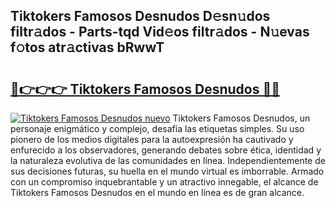 ## Tiktokers Famosos Desnudos D𝚎sn𝚞dos filtr𝚊dos - Parts-tqd Vid𝚎os filtr𝚊dos - N𝚞evas f𝚘tos atr𝚊ctivas bRwwT

# <h2><a href="http://mb5uk4j.tromn.icu/?c=Tiktokers+Famosos+Desnudos">🔗👉👉👉 Tiktokers Famosos Desnudos 🔗🔗</a></h2>

[![Tiktokers Famosos Desnudos nuevo](https://i.imgur.com/pEAQMta.gif)](http://mb5uk4j.tromn.icu/?c=Tiktokers+Famosos+Desnudos)
Tiktokers Famosos Desnudos, un personaje enigmático y complejo, desafía las etiquetas simples. Su uso pionero de los medios digitales para la autoexpresión ha cautivado y enfurecido a los observadores, generando debates sobre ética, identidad y la naturaleza evolutiva de las comunidades en línea. Independientemente de sus decisiones futuras, su huella en el mundo virtual es imborrable. Armado con un compromiso inquebrantable y un atractivo innegable, el alcance de Tiktokers Famosos Desnudos en el mundo en línea es de gran alcance.
